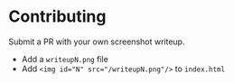# Contributing

Submit a PR with your own screenshot writeup.
 - Add a `writeupN.png` file
 - Add `<img id="N" src="/writeupN.png"/>` to `index.html`
